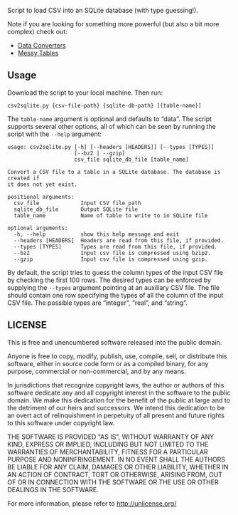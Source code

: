 Script to load CSV into an SQLite database (with type guessing!).

Note if you are looking for something more powerful (but also a bit more
complex) check out:

* [Data Converters](http://okfnlabs.org/dataconverters/)
* [Messy Tables](http://github.com/okfn/messytables/)

## Usage

Download the script to your local machine. Then run:

```
csv2sqlite.py {csv-file-path} {sqlite-db-path} [{table-name}]
```

The `table-name` argument is optional and defaults to “data”. The script
supports several other options, all of which can be seen by running the script
with the `--help` argument:

```
usage: csv2sqlite.py [-h] [--headers [HEADERS]] [--types [TYPES]]
                     [--bz2 | --gzip]
                     csv_file sqlite_db_file [table_name]

Convert a CSV file to a table in a SQLite database. The database is created if
it does not yet exist.

positional arguments:
  csv_file             Input CSV file path
  sqlite_db_file       Output SQLite file
  table_name           Name of table to write to in SQLite file

optional arguments:
  -h, --help           show this help message and exit
  --headers [HEADERS]  Headers are read from this file, if provided.
  --types [TYPES]      Types are read from this file, if provided.
  --bz2                Input csv file is compressed using bzip2.
  --gzip               Input csv file is compressed using gzip.
```

By default, the script tries to guess the column types of the input CSV file by
checking the first 100 rows. The desired types can be enforced by supplying the
`--types` argument pointing at an auxiliary CSV file. The file should contain
one row specifying the types of all the column of the input CSV file. The
possible types are “integer”, “real”, and “string”.

## LICENSE

This is free and unencumbered software released into the public domain.

Anyone is free to copy, modify, publish, use, compile, sell, or
distribute this software, either in source code form or as a compiled
binary, for any purpose, commercial or non-commercial, and by any
means.

In jurisdictions that recognize copyright laws, the author or authors
of this software dedicate any and all copyright interest in the
software to the public domain. We make this dedication for the benefit
of the public at large and to the detriment of our heirs and
successors. We intend this dedication to be an overt act of
relinquishment in perpetuity of all present and future rights to this
software under copyright law.

THE SOFTWARE IS PROVIDED "AS IS", WITHOUT WARRANTY OF ANY KIND,
EXPRESS OR IMPLIED, INCLUDING BUT NOT LIMITED TO THE WARRANTIES OF
MERCHANTABILITY, FITNESS FOR A PARTICULAR PURPOSE AND NONINFRINGEMENT.
IN NO EVENT SHALL THE AUTHORS BE LIABLE FOR ANY CLAIM, DAMAGES OR
OTHER LIABILITY, WHETHER IN AN ACTION OF CONTRACT, TORT OR OTHERWISE,
ARISING FROM, OUT OF OR IN CONNECTION WITH THE SOFTWARE OR THE USE OR
OTHER DEALINGS IN THE SOFTWARE.

For more information, please refer to <http://unlicense.org/>

